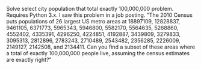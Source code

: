 Solve select city population that total exactly 100,000,000 problem.
Requires Python 3.x.
I saw this problem in a job posting.
"The 2010 Census puts populations of 26 largest US metro areas at 18897109,
 12828837, 9461105, 6371773, 5965343, 5946800, 5582170, 5564635, 5268860,
 4552402, 4335391, 4296250, 4224851, 4192887, 3439809, 3279833, 3095313,
 2812896, 2783243, 2710489, 2543482, 2356285, 2226009, 2149127, 2142508,
 and 2134411.
 Can you find a subset of these areas where a total of exactly 100,000,000
 people live, assuming the census estimates are exactly right?"

